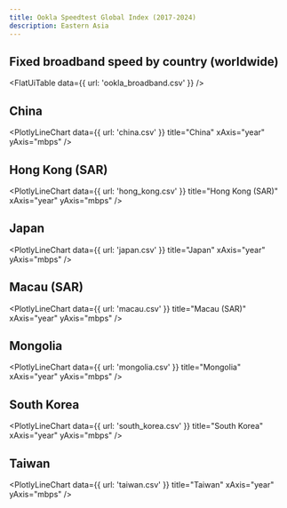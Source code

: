 ```yaml
---
title: Ookla Speedtest Global Index (2017-2024)
description: Eastern Asia
---
```


## Fixed broadband speed by country (worldwide)

<FlatUiTable
  data={{
    url: 'ookla_broadband.csv'
  }}
/>

## China

<PlotlyLineChart
  data={{
    url: 'china.csv'
  }}
  title="China"
  xAxis="year"
  yAxis="mbps"
/>

## Hong Kong (SAR)

<PlotlyLineChart
  data={{
    url: 'hong_kong.csv'
  }}
  title="Hong Kong (SAR)"
  xAxis="year"
  yAxis="mbps"
/>

## Japan

<PlotlyLineChart
  data={{
    url: 'japan.csv'
  }}
  title="Japan"
  xAxis="year"
  yAxis="mbps"
/>

## Macau (SAR)

<PlotlyLineChart
  data={{
    url: 'macau.csv'
  }}
  title="Macau (SAR)"
  xAxis="year"
  yAxis="mbps"
/>

## Mongolia

<PlotlyLineChart
  data={{
    url: 'mongolia.csv'
  }}
  title="Mongolia"
  xAxis="year"
  yAxis="mbps"
/>

## South Korea

<PlotlyLineChart
  data={{
    url: 'south_korea.csv'
  }}
  title="South Korea"
  xAxis="year"
  yAxis="mbps"
/>

## Taiwan

<PlotlyLineChart
  data={{
    url: 'taiwan.csv'
  }}
  title="Taiwan"
  xAxis="year"
  yAxis="mbps"
/>

